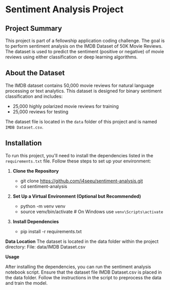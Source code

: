 # Sentiment Analysis Project

## Project Summary
This project is part of a fellowship application coding challenge. The goal is to perform sentiment analysis on the IMDB Dataset of 50K Movie Reviews. The dataset is used to predict the sentiment (positive or negative) of movie reviews using either classification or deep learning algorithms.

## About the Dataset
The IMDB dataset contains 50,000 movie reviews for natural language processing or text analytics. This dataset is designed for binary sentiment classification and includes:

- 25,000 highly polarized movie reviews for training
- 25,000 reviews for testing

The dataset file is located in the `data` folder of this project and is named `IMDB Dataset.csv`.

## Installation

To run this project, you'll need to install the dependencies listed in the `requirements.txt` file. Follow these steps to set up your environment:

1. **Clone the Repository**
    - git clone https://github.com/i4seeu/sentiment-analysis.git
    - cd sentiment-analysis

2. **Set Up a Virtual Environment (Optional but Recommended)**
    - python -m venv venv
    - source venv/bin/activate  # On Windows use `venv\Scripts\activate`

3. **Install Dependencies**
    - pip install -r requirements.txt

**Data Location**
The dataset is located in the data folder within the project directory:
File: data/IMDB Dataset.csv

**Usage**

After installing the dependencies, you can run the sentiment analysis notebook script. Ensure that the dataset file IMDB Dataset.csv is placed in the data folder. Follow the instructions in the script to preprocess the data and train the model.